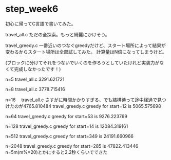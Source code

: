 # step_week6

初心に帰ってC言語で書いてみた。

travel_all.c
ただの全探索。もっと綺麗にかけそう。

travel_greedy.c
一番近いのつなぐgreedyだけど、スタート場所によって結果が変わるからスタート場所は全部試してみた。
計算量はN倍になってしまうけど。

(ブロックに分けてそれをつないでいくのを作ろうとしていたけれど実装力がなくて完成しなかったです！)

n=5 
travel_all.c 3291.621721

n=8 
travel_all.c 3778.715416

n=16　
travel_all.c さすがに時間かかりすぎる、でも結構待って途中経過で見つけたのが4765.810484
travel_greedy.c greedy for start=12 is 5065.575698

n=64
travel_greedy.c greedy for start=53 is 9276.223769

n=128
travel_greedy.c greedy for start=14 is 12084.319161

n=512
travel_greedy.c greedy for start=349 is 24191.660966

n=2048
travel_greedy.c greedy for start=285 is 47822.413446
n=5m(m%=20)とかにすると2.2秒くらいでできた
